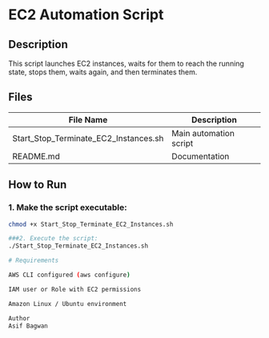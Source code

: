 # EC2 Automation Script

## Description
This script launches EC2 instances, waits for them to reach the running state, stops them, waits again, and then terminates them.  


## Files
| File Name | Description |
|----------|-------------|
| Start_Stop_Terminate_EC2_Instances.sh | Main automation script |
| README.md | Documentation |

## How to Run

### 1. Make the script executable:
```bash
chmod +x Start_Stop_Terminate_EC2_Instances.sh

###2. Execute the script:
./Start_Stop_Terminate_EC2_Instances.sh

# Requirements

AWS CLI configured (aws configure)

IAM user or Role with EC2 permissions

Amazon Linux / Ubuntu environment

Author
Asif Bagwan
